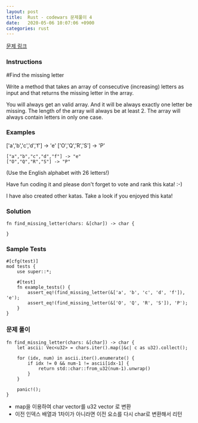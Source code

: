 ```yaml
---
layout: post
title:  Rust - codewars 문제풀이 4
date:   2020-05-06 10:07:06 +0900
categories: rust
---
```

[문제 링크](https://www.codewars.com/kata/5839edaa6754d6fec10000a2/train/rust)

### Instructions

#Find the missing letter

Write a method that takes an array of consecutive (increasing) letters as input and that returns the missing letter in the array.

You will always get an valid array. And it will be always exactly one letter be missing. The length of the array will always be at least 2.
The array will always contain letters in only one case.

### Examples
['a','b','c','d','f'] -> 'e' ['O','Q','R','S'] -> 'P'
```
["a","b","c","d","f"] -> "e"
["O","Q","R","S"] -> "P"
```

(Use the English alphabet with 26 letters!)

Have fun coding it and please don't forget to vote and rank this kata! :-)

I have also created other katas. Take a look if you enjoyed this kata!

### Solution
```
fn find_missing_letter(chars: &[char]) -> char {
    
}
```

### Sample Tests
```
#[cfg(test)]
mod tests {
    use super::*;

    #[test]
    fn example_tests() {
        assert_eq!(find_missing_letter(&['a', 'b', 'c', 'd', 'f']), 'e');
        assert_eq!(find_missing_letter(&['O', 'Q', 'R', 'S']), 'P');
    }
}
```

### 문제 풀이
```
fn find_missing_letter(chars: &[char]) -> char {
    let ascii: Vec<u32> = chars.iter().map(|&c| c as u32).collect();

    for (idx, num) in ascii.iter().enumerate() {
        if idx != 0 && num-1 != ascii[idx-1] {
            return std::char::from_u32(num-1).unwrap()
        }
    }

    panic!();
}
```
- map을 이용하여 char vector를 u32 vector 로 변환
- 이전 인덱스 배열과 1차이가 아니라면 이전 요소를 다시 char로 변환해서 리턴
